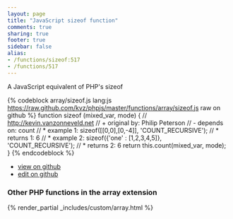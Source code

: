 ```yaml
---
layout: page
title: "JavaScript sizeof function"
comments: true
sharing: true
footer: true
sidebar: false
alias:
- /functions/sizeof:517
- /functions/517
---
```

<!-- Generated by Rakefile:build -->
A JavaScript equivalent of PHP's sizeof

{% codeblock array/sizeof.js lang:js https://raw.github.com/kvz/phpjs/master/functions/array/sizeof.js raw on github %}
function sizeof (mixed_var, mode) {
    // http://kevin.vanzonneveld.net
    // +   original by: Philip Peterson
    // -    depends on: count
    // *     example 1: sizeof([[0,0],[0,-4]], 'COUNT_RECURSIVE');
    // *     returns 1: 6
    // *     example 2: sizeof({'one' : [1,2,3,4,5]}, 'COUNT_RECURSIVE');
    // *     returns 2: 6
    return this.count(mixed_var, mode);
}
{% endcodeblock %}

 - [view on github](https://github.com/kvz/phpjs/blob/master/functions/array/sizeof.js)
 - [edit on github](https://github.com/kvz/phpjs/edit/master/functions/array/sizeof.js)

### Other PHP functions in the array extension
{% render_partial _includes/custom/array.html %}
